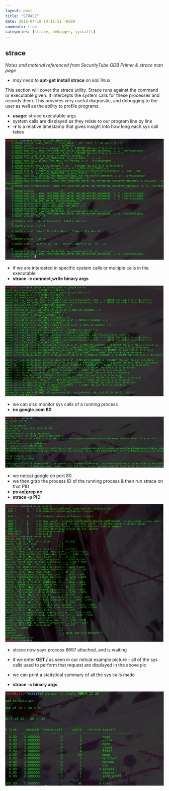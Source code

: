 ```yaml
---
layout: post
title: "STRACE"
date: 2016-04-18 14:11:51 -0500
comments: true
categories: [strace, debugger, syscalls]
---
```

## strace
*Notes and material referenced from SecurityTube GDB Primer & strace man page*

- *may need to* **apt-get install strace** *on kali linux*

This section will cover the strace utility. Strace runs against the command or executable given. It intercepts the system calls
for these processes and records them. This provides very useful diagnostic, and debugging to the user as well as the ability to profile programs.

<!--more-->
  - **usage:** strace executable args
  - system calls are displayed as they relate to our program line by line
  - **-r** is a relative timestamp that gives insight into how long each sys call takes

![strace -r](/images/stracertimestamp.png)

  - if we are interested in specific system calls or multiple calls in the executable
  - **strace -e connect,write binary args**

![strace specific/multi sys calls](/images/stracemultisyscall.png)

  - we can also monitor sys calls of a running process
  - **nc google.com 80**

![strace netcat example](/images/stracenc.png)

  - we netcat google on port 80
  - we then grab the process ID of the running process & then run strace on that PID
  - **ps ax|grep nc**
  - **strace -p PID**

![strace active process](/images/straceprocattach.png)

  - strace now says process 6697 attached, and is waiting
  - if we enter **GET /** as seen in our netcat example picture - all of the sys calls used to perform that request are displayed in the above pic

  - we can print a statistical summary of all the sys calls made
  - **strace -c binary args**

![strace sys call summary](/images/stracesummary.png)
